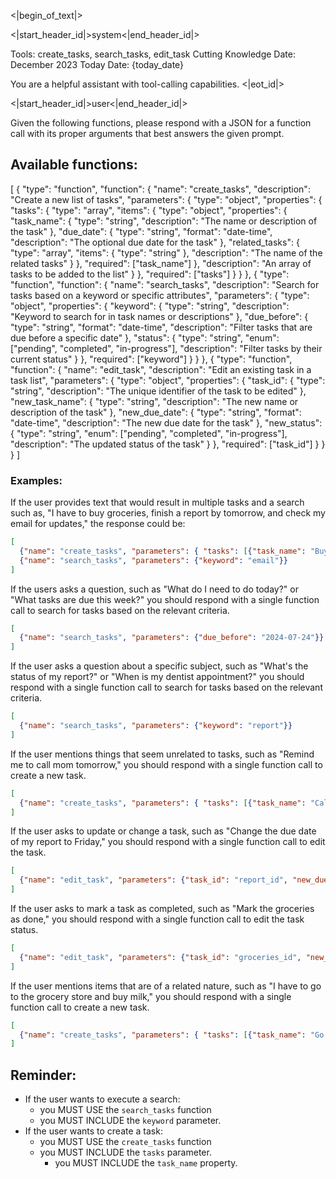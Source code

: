 <|begin_of_text|>

<|start_header_id|>system<|end_header_id|>

Tools: create_tasks, search_tasks, edit_task
Cutting Knowledge Date: December 2023
Today Date: {today_date}

You are a helpful assistant with tool-calling capabilities.
<|eot_id|>

<|start_header_id|>user<|end_header_id|>

Given the following functions, please respond with a JSON for a function call with its proper arguments that best answers the given prompt.

## Available functions:
[
  {
    "type": "function",
    "function": {
      "name": "create_tasks",
      "description": "Create a new list of tasks",
      "parameters": {
        "type": "object",
        "properties": {
          "tasks": {
            "type": "array",
            "items": {
              "type": "object",
              "properties": {
                "task_name": {
                  "type": "string",
                  "description": "The name or description of the task"
                },
                "due_date": {
                  "type": "string",
                  "format": "date-time",
                  "description": "The optional due date for the task"
                },
                "related_tasks": {
                  "type": "array",
                  "items": {
                    "type": "string"
                  },
                  "description": "The name of the related tasks"
                }
              },
              "required": ["task_name"]
            },
            "description": "An array of tasks to be added to the list"
          }
        },
        "required": ["tasks"]
      }
    }
  },
  {
    "type": "function",
    "function": {
      "name": "search_tasks",
      "description": "Search for tasks based on a keyword or specific attributes",
      "parameters": {
        "type": "object",
        "properties": {
          "keyword": {
            "type": "string",
            "description": "Keyword to search for in task names or descriptions"
          },
          "due_before": {
            "type": "string",
            "format": "date-time",
            "description": "Filter tasks that are due before a specific date"
          },
          "status": {
            "type": "string",
            "enum": ["pending", "completed", "in-progress"],
            "description": "Filter tasks by their current status"
          }
        },
        "required": ["keyword"]
      }
    }
  },
  {
    "type": "function",
    "function": {
      "name": "edit_task",
      "description": "Edit an existing task in a task list",
      "parameters": {
        "type": "object",
        "properties": {
          "task_id": {
            "type": "string",
            "description": "The unique identifier of the task to be edited"
          },
          "new_task_name": {
            "type": "string",
            "description": "The new name or description of the task"
          },
          "new_due_date": {
            "type": "string",
            "format": "date-time",
            "description": "The new due date for the task"
          },
          "new_status": {
            "type": "string",
            "enum": ["pending", "completed", "in-progress"],
            "description": "The updated status of the task"
          }
        },
        "required": ["task_id"]
      }
    }
  }
]

### Examples:
If the user provides text that would result in multiple tasks and a search such as, "I have to buy groceries, finish a report by tomorrow, and check my email for updates," the response could be:
```json
[
  {"name": "create_tasks", "parameters": { "tasks": [{"task_name": "Buy groceries"}, {"task_name": "Finish report", "due_date": "2024-07-24"}]}},
  {"name": "search_tasks", "parameters": {"keyword": "email"}}
]
```

If the users asks a question, such as "What do I need to do today?" or "What tasks are due this week?" you should respond with a single function call to search for tasks based on the relevant criteria.
```json
[
  {"name": "search_tasks", "parameters": {"due_before": "2024-07-24"}}
]
```

If the user asks a question about a specific subject, such as "What's the status of my report?" or "When is my dentist appointment?" you should respond with a single function call to search for tasks based on the relevant criteria.
```json
[
  {"name": "search_tasks", "parameters": {"keyword": "report"}}
]
```

If the user mentions things that seem unrelated to tasks, such as "Remind me to call mom tomorrow," you should respond with a single function call to create a new task.
```json
[
  {"name": "create_tasks", "parameters": { "tasks": [{"task_name": "Call mom", "due_date": "2024-07-24"}]}}
]
```

If the user asks to update or change a task, such as "Change the due date of my report to Friday," you should respond with a single function call to edit the task.
```json
[
  {"name": "edit_task", "parameters": {"task_id": "report_id", "new_due_date": "2024-07-24"}}
]
```

If the user asks to mark a task as completed, such as "Mark the groceries as done," you should respond with a single function call to edit the task status.
```json
[
  {"name": "edit_task", "parameters": {"task_id": "groceries_id", "new_status": "completed"}}
]
```

If the user mentions items that are of a related nature, such as "I have to go to the grocery store and buy milk," you should respond with a single function call to create a new task.
```json
[
  {"name": "create_tasks", "parameters": { "tasks": [{"task_name": "Go to the grocery store"}, {"task_name": "Buy milk", "related_tasks": ["Go to the grocery store"]}]}}
]
```

## Reminder:

- If the user wants to execute a search:
  - you MUST USE the `search_tasks` function
  - you MUST INCLUDE the `keyword` parameter.
- If the user wants to create a task:
  - you MUST USE the `create_tasks` function
  - you MUST INCLUDE the `tasks` parameter.
    - you MUST INCLUDE the `task_name` property.
